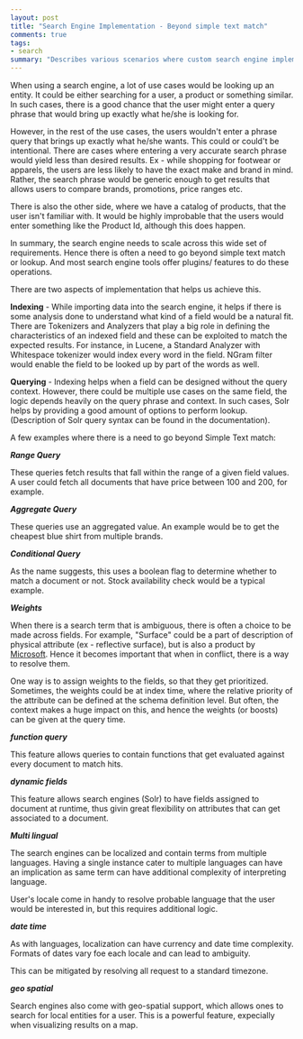 ```yaml
--- 
layout: post
title: "Search Engine Implementation - Beyond simple text match"
comments: true
tags:
- search
summary: "Describes various scenarios where custom search engine implementations can go way beyond simple text match."
---
```


When using a search engine, a lot of use cases would be looking up an entity. It could be either searching for a user, a product or something similar. In such cases, there is a good chance that the user might enter a query phrase that would bring up exactly what he/she is looking for.

However, in the rest of the use cases, the users wouldn't enter a phrase query that brings up exactly what he/she wants. This could or could't be intentional. There are cases where entering a very accurate search phrase would yield less than desired results. Ex - while shopping for footwear or apparels, the users are less likely to have the exact make and brand in mind. Rather, the search phrase would be generic enough to get results that allows users to compare brands, promotions, price ranges etc.

There is also the other side, where we have a catalog of products, that the user isn't familiar with. It would be highly improbable that the users would enter something like the Product Id, although this does happen.

In summary, the search engine needs to scale across this wide set of requirements. Hence there is often a need to go beyond simple text match or lookup. And most search engine tools offer plugins/ features to do these operations.

There are two aspects of implementation that helps us achieve this.

**Indexing** - While importing data into the search engine, it helps if there is some analysis done to understand what kind of a field would be a natural fit. There are Tokenizers and Analyzers that play a big role in defining the characteristics of an indexed field and these can be exploited to match the expected results. For instance, in Lucene, a Standard Analyzer with Whitespace tokenizer would index every word in the field. NGram filter would enable the field to be looked up by part of the words as well.

**Querying** - Indexing helps when a field can be designed without the query context. However, there could be multiple use cases on the same field, the logic depends heavily on the query phrase and context. In such cases, Solr helps by providing a good amount of options to perform lookup. (Description of Solr query syntax can be found in the documentation).   

A few examples where there is a need to go beyond Simple Text match:

**_Range Query_**

These queries fetch results that fall within the range of a given field values. A user could fetch all documents that have price between 100 and 200, for example.

**_Aggregate Query_**

These queries use an aggregated value. An example would be to get the cheapest blue shirt from multiple brands.

**_Conditional Query_**

As the name suggests, this uses a boolean flag to determine whether to match a document or not. Stock availability check would be a typical example.

**_Weights_**

When there is a search term that is ambiguous, there is often a choice to be made across fields. For example, "Surface" could be a part of description of physical attribute (ex - reflective surface), but is also a product by [Microsoft]([http://www.microsoft.com/surface/](http://www.microsoft.com/surface/)). Hence it becomes important that when in conflict, there is a way to resolve them.

One way is to assign weights to the fields, so that they get prioritized. Sometimes, the weights could be at index time, where the relative priority of the attribute can be defined at the schema definition level. But often, the context makes a huge impact on this, and hence the weights (or boosts) can be given at the query time.

**_function query_**

This feature allows queries to contain functions that get evaluated against every document to match hits.

**_dynamic fields_**

This feature allows search engines (Solr) to have fields assigned to document at runtime, thus givin great flexibility on attributes that can get associated to a document.

**_Multi lingual_**

The search engines can be localized and contain terms from multiple languages. Having a single instance cater to multiple languages can have an implication as same term can have additional complexity of interpreting language.

User's locale come in handy to resolve probable language that the user would be interested in, but this requires additional logic.

**_date time_**

As with languages, localization can have currency and date time complexity. Formats of dates vary foe each locale and can lead to ambiguity.

This can be mitigated by resolving all request to a standard timezone.

**_geo spatial_**

Search engines also come with geo-spatial support, which allows ones to search for local entities for a user. This is a powerful feature, expecially when visualizing results on a map.
